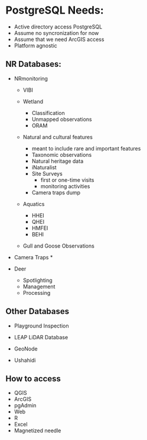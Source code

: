 # PostgreSQL Needs:
* Active directory access PostgreSQL
* Assume no syncronization for now
* Assume that we need ArcGIS access
* Platform agnostic
	

## NR Databases:
* NRmonitoring
	* VIBI
	* Wetland
		* Classification
		* Unmapped observations
		* ORAM

	* Natural and cultural features
		* meant to include rare and important features
		* Taxonomic observations
		* Natural heritage data
		* iNaturalist
		* Site Surveys
			* first or one-time visits
			* monitoring activities
		* Camera traps dump

	* Aquatics
		* HHEI
		* QHEI
		* HMFEI
		* BEHI	

	* Gull and Goose Observations


* Camera Traps
	* 

* Deer
	* Spotlighting
	* Management
	* Processing


## Other Databases
* Playground Inspection
* LEAP LiDAR Database

* GeoNode

* Ushahidi

## How to access
* QGIS
* ArcGIS
* pgAdmin
* Web
* R
* Excel
* Magnetized needle			
